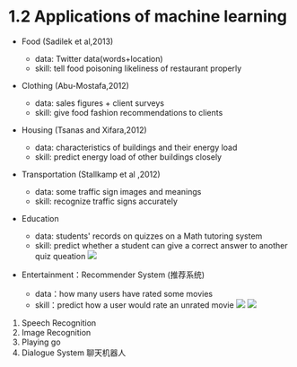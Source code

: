 # 1.2 Applications of machine learning
* Food (Sadilek et al,2013)

  * data: Twitter data(words+location)
  * skill: tell food poisoning likeliness of restaurant properly

* Clothing (Abu-Mostafa,2012)

  * data: sales figures + client surveys
  * skill: give food fashion recommendations to clients

* Housing (Tsanas and Xifara,2012)

  * data: characteristics of buildings and their energy load
  * skill: predict energy load of other buildings closely

* Transportation (Stallkamp et al ,2012)

  * data: some traffic sign images and meanings
  * skill: recognize traffic signs accurately

* Education

  * data: students' records on quizzes on a Math tutoring system
  * skill: predict whether a student can give a correct answer to another quiz queation
    ![](assets/图1.PNG)

* Entertainment：Recommender System (推荐系统)
  * data：how many users have rated some movies
  * skill：predict how a user would rate an unrated movie
    ![](assets/图2.PNG)
    ![](assets/图3.PNG)


1. Speech Recognition
2. Image Recognition
3. Playing go
4. Dialogue System 聊天机器人